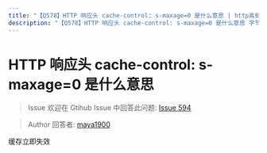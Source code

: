 ```yaml
---
title: "【Q578】HTTP 响应头 cache-control: s-maxage=0 是什么意思 | http高频面试题"
description: "【Q578】HTTP 响应头 cache-control: s-maxage=0 是什么意思 字节跳动面试题、阿里腾讯面试题、美团小米面试题。"
---
```


# HTTP 响应头 cache-control: s-maxage=0 是什么意思

> Issue
> 欢迎在 Gtihub Issue 中回答此问题: [Issue 594](https://github.com/shfshanyue/Daily-Question/issues/594)

> Author
> 回答者: [maya1900](https://github.com/maya1900)

缓存立即失效
